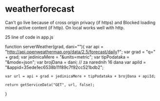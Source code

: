 # weatherforecast

Can't go live because of cross origin privacy (if https) and Blocked loading mixed active content (if http).
On local works well with http.

25 line of code in app.js

function serverWeather(grad, dani=""){
    var api = "http://api.openweathermap.org/data/2.5/forecast/daily?";
    var grad = "q=" + grad;
    var jedinicaMere = "&units=metric";
    var tipPodataka = "&mode=json";
    var brojDana = dani; // za narednih 16 dana
    var apiId = "&appid=35ede1ec6538b11f89c7f92cc521bdb2";

    var url = api + grad + jedinicaMere + tipPodataka + brojDana + apiId;
    
    return getServiceData("GET", url, false);
}
